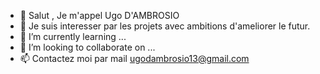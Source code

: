 - 👋 Salut , Je m'appel Ugo D'AMBROSIO
- 👀 Je suis interesser par les projets avec ambitions d'ameliorer le futur.
- 🌱 I’m currently learning ...
- 💞️ I’m looking to collaborate on ...
- 📫 Contactez moi par mail ugodambrosio13@gmail.com

<!---
Ugo-D-ambrosio/Ugo-D-ambrosio is a ✨ special ✨ repository because its `README.md` (this file) appears on your GitHub profile.
You can click the Preview link to take a look at your changes.
--->
